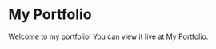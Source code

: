 # My Portfolio

Welcome to my portfolio! You can view it live at [My Portfolio](https://amarnath666.github.io/portfolio).
